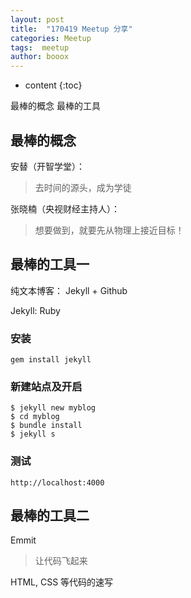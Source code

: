 ```yaml
---
layout: post
title:  "170419 Meetup 分享"
categories: Meetup
tags:  meetup
author: booox
---
```


* content
{:toc}

最棒的概念
最棒的工具



## 最棒的概念

安替（开智学堂）：

> 去时间的源头，成为学徒

张晓楠（央视财经主持人）：

> 想要做到，就要先从物理上接近目标！


## 最棒的工具一

纯文本博客： Jekyll + Github

Jekyll: Ruby

### 安装

`gem install jekyll`

### 新建站点及开启

```
$ jekyll new myblog
$ cd myblog
$ bundle install
$ jekyll s
```

### 测试

`http://localhost:4000`


## 最棒的工具二

Emmit

> 让代码飞起来

HTML, CSS 等代码的速写
